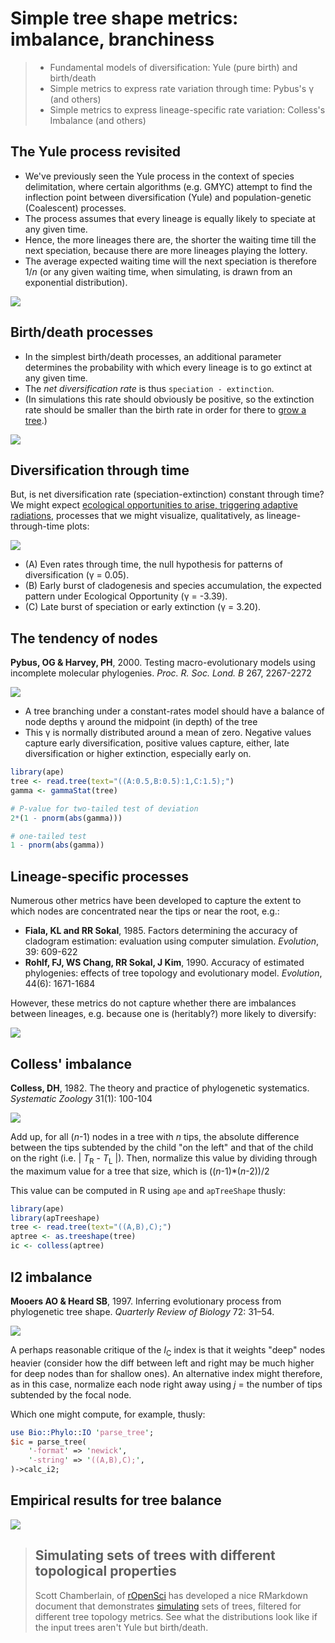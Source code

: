 Simple tree shape metrics: imbalance, branchiness
=================================================

> - Fundamental models of diversification: Yule (pure birth) and birth/death
> - Simple metrics to express rate variation through time: Pybus's γ (and others)
> - Simple metrics to express lineage-specific rate variation: Colless's Imbalance (and others)

The Yule process revisited
--------------------------
- We've previously seen the Yule process in the context of species delimitation, where
  certain algorithms (e.g. GMYC) attempt to find the inflection point between 
  diversification (Yule) and population-genetic (Coalescent) processes.
- The process assumes that every lineage is equally likely to speciate at any given time.
- Hence, the more lineages there are, the shorter the waiting time till the next 
  speciation, because there are more lineages playing the lottery.
- The average expected waiting time will the next speciation is therefore 1/_n_ (or any
  given waiting time, when simulating, is drawn from an exponential distribution).

![](lecture2/exponential-distribution.svg)

Birth/death processes
---------------------
- In the simplest birth/death processes, an additional parameter determines the 
  probability with which every lineage is to go extinct at any given time.
- The _net diversification rate_ is thus `speciation - extinction`.
- (In simulations this rate should obviously be positive, so the extinction rate should
  be smaller than the birth rate in order for there to 
  [grow a tree](http://naturalis.github.io/browbrow).)
  
![](lecture2/birth-death.png)

Diversification through time
----------------------------
But, is net diversification rate (speciation-extinction) constant through time? We might
expect 
[ecological opportunities to arise, triggering adaptive radiations](https://www.nature.com/scitable/knowledge/library/ecological-opportunity-trigger-of-adaptive-radiation-84160951),
processes that we might visualize, qualitatively, as lineage-through-time plots:

![](lecture2/ltt.png)

- (A) Even rates through time, the null hypothesis for patterns of diversification 
  (γ = 0.05). 
- (B) Early burst of cladogenesis and species accumulation, the expected pattern under 
  Ecological Opportunity (γ = -3.39). 
- (C) Late burst of speciation or early extinction (γ = 3.20).

The tendency of nodes
---------------------
**Pybus, OG & Harvey, PH**, 2000. Testing macro-evolutionary models using incomplete 
molecular phylogenies. _Proc. R. Soc. Lond. B_ 267, 2267-2272

![](lecture2/gamma.png)

- A tree branching under a constant-rates model should have a balance of node depths γ 
  around the midpoint (in depth) of the tree
- This γ is normally distributed around a mean of zero. Negative values capture early
  diversification, positive values capture, either, late diversification or higher 
  extinction, especially early on.

```R
library(ape)
tree <- read.tree(text="((A:0.5,B:0.5):1,C:1.5);")
gamma <- gammaStat(tree)

# P-value for two-tailed test of deviation
2*(1 - pnorm(abs(gamma)))

# one-tailed test
1 - pnorm(abs(gamma))
```

Lineage-specific processes
--------------------------
Numerous other metrics have been developed to capture the extent to which nodes are 
concentrated near the tips or near the root, e.g.:

- **Fiala, KL and RR Sokal**, 1985. Factors determining the accuracy of cladogram 
  estimation: evaluation using computer simulation. _Evolution_, 39: 609-622
- **Rohlf, FJ, WS Chang, RR Sokal, J Kim**, 1990. Accuracy of estimated phylogenies: 
  effects of tree topology and evolutionary model. _Evolution_, 44(6): 1671-1684

However, these metrics do not capture whether there are imbalances between lineages, e.g.
because one is (heritably?) more likely to diversify:

![](lecture2/imbalance.jpg)

Colless' imbalance
------------------
**Colless, DH**, 1982. The theory and practice of phylogenetic systematics. 
_Systematic Zoology_ 31(1): 100-104

![](lecture2/ic.png)

Add up, for all (_n_-1) nodes in a tree with _n_ tips, the absolute difference between
the tips subtended by the child "on the left" and that of the child on the right
(i.e. | _T_<sub>R</sub> - _T_<sub>L</sub> |). Then, normalize this value by dividing
through the maximum value for a tree that size, which is ((_n_-1)*(_n_-2))/2

This value can be computed in R using `ape` and `apTreeShape` thusly:

```R
library(ape)
library(apTreeshape)
tree <- read.tree(text="((A,B),C);")
aptree <- as.treeshape(tree)
ic <- colless(aptree)
```

I2 imbalance
------------
**Mooers AO & Heard SB**, 1997. Inferring evolutionary process from phylogenetic tree 
shape. _Quarterly Review of Biology_ 72: 31–54.

![](lecture2/i2.png)

A perhaps reasonable critique of the _I_<sub>C</sub> index is that it weights "deep"
nodes heavier (consider how the diff between left and right may be much higher for deep
nodes than for shallow ones). An alternative index might therefore, as in this case,
normalize each node right away using _j_ = the number of tips subtended by the focal 
node.

Which one might compute, for example, thusly:

```perl
use Bio::Phylo::IO 'parse_tree';
$ic = parse_tree(
	'-format' => 'newick',
	'-string' => '((A,B),C);',
)->calc_i2;
```

Empirical results for tree balance
----------------------------------
![](lecture2/phylogenetic-tree-balance-as-a-function-of-tree-size.gif)

> Simulating sets of trees with different topological properties
> --------------------------------------------------------------
> Scott Chamberlain, of [rOpenSci](http://ropensci.org) has developed a nice RMarkdown
> document that demonstrates [simulating](lecture2/2012-10-10-phylogenetic-tree-balance.Rmd)
> sets of trees, filtered for different tree topology metrics. See what the distributions
> look like if the input trees aren't Yule but birth/death.

